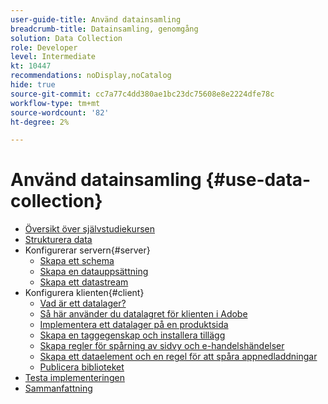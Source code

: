 ```yaml
---
user-guide-title: Använd datainsamling
breadcrumb-title: Datainsamling, genomgång
solution: Data Collection
role: Developer
level: Intermediate
kt: 10447
recommendations: noDisplay,noCatalog
hide: true
source-git-commit: cc7a77c4dd380ae1bc23dc75608e8e2224dfe78c
workflow-type: tm+mt
source-wordcount: '82'
ht-degree: 2%

---
```



# Använd datainsamling {#use-data-collection}

+ [Översikt över självstudiekursen](overview.md)
+ [Strukturera data](structuring-your-data.md)
+ Konfigurerar servern{#server}
   + [Skapa ett schema](configure-the-server/create-a-schema.md)
   + [Skapa en datauppsättning](configure-the-server/create-a-dataset.md)
   + [Skapa ett datastream](configure-the-server/create-a-datastream.md)
+ Konfigurera klienten{#client}
   + [Vad är ett datalager?](configure-the-client/whats-a-data-layer.md)
   + [Så här använder du datalagret för klienten i Adobe](configure-the-client/how-to-use-the-adobe-client-data-layer.md)
   + [Implementera ett datalager på en produktsida](configure-the-client/implement-product-page-data-layer.md)
   + [Skapa en taggegenskap och installera tillägg](configure-the-client/create-a-tags-property-and-install-extensions.md)
   + [Skapa regler för spårning av sidvy och e-handelshändelser](configure-the-client/create-rules-for-tracking-page-view-and-commerce-events.md)
   + [Skapa ett dataelement och en regel för att spåra appnedladdningar](configure-the-client/create-a-data-element-and-rule-for-tracking-app-downloads.md)
   + [Publicera biblioteket](configure-the-client/publish-the-library.md)
+ [Testa implementeringen](test-the-implementation.md)
+ [Sammanfattning](summary.md)
